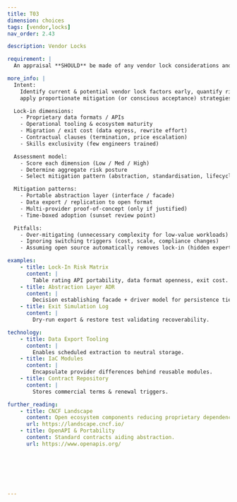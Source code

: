 ```yaml
---
title: T03
dimension: choices
tags: [vendor,locks]
nav_order: 2.43

description: Vendor Locks

requirement: |
  An appraisal **SHOULD** be made of any vendor lock considerations and associated risks, and these are understood and accepted/mitigated.

more_info: |
  Intent:
    Identify current & potential vendor lock factors early, quantify risk and
    apply proportionate mitigation (or conscious acceptance) strategies.

  Lock-in dimensions:
    - Proprietary data formats / APIs
    - Operational tooling & ecosystem maturity
    - Migration / exit cost (data egress, rewrite effort)
    - Contractual clauses (termination, price escalation)
    - Skills exclusivity (few engineers trained)

  Assessment model:
    - Score each dimension (Low / Med / High)
    - Determine aggregate risk posture
    - Select mitigation pattern (abstraction, standardisation, lifecycle horizon)

  Mitigation patterns:
    - Portable abstraction layer (interface / facade)
    - Data export / replication to open format
    - Multi-provider proof-of-concept (only if justified)
    - Time-boxed adoption (sunset review point)

  Pitfalls:
    - Over-mitigating (unnecessary complexity for low-value workloads)
    - Ignoring switching triggers (cost, scale, compliance changes)
    - Assuming open source automatically removes lock-in (hidden expertise cost)

examples: 
    - title: Lock-In Risk Matrix
      content: |
        Table rating API portability, data format openness, exit cost.
    - title: Abstraction Layer ADR
      content: |
        Decision establishing facade + driver model for persistence tier.
    - title: Exit Simulation Log
      content: |
        Dry-run export & restore test validating recoverability.

technology:
    - title: Data Export Tooling
      content: |
        Enables scheduled extraction to neutral storage.
    - title: IaC Modules
      content: |
        Encapsulate provider differences behind reusable modules.
    - title: Contract Repository
      content: |
        Stores commercial terms & renewal triggers.

further_reading:
    - title: CNCF Landscape
      content: Open ecosystem components reducing proprietary dependence.
      url: https://landscape.cncf.io/
    - title: OpenAPI & Portability
      content: Standard contracts aiding abstraction.
      url: https://www.openapis.org/







---
```

